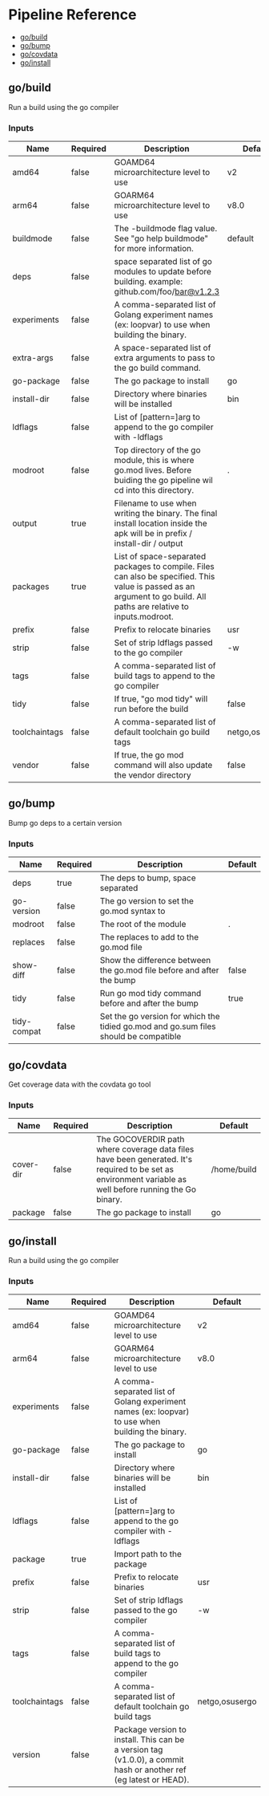 
<!-- start:pipeline-reference-gen -->
# Pipeline Reference


- [go/build](#gobuild)
- [go/bump](#gobump)
- [go/covdata](#gocovdata)
- [go/install](#goinstall)

## go/build

Run a build using the go compiler

### Inputs

| Name | Required | Description | Default |
| ---- | -------- | ----------- | ------- |
| amd64 | false | GOAMD64 microarchitecture level to use  | v2 |
| arm64 | false | GOARM64 microarchitecture level to use  | v8.0 |
| buildmode | false | The -buildmode flag value. See "go help buildmode" for more information.  | default |
| deps | false | space separated list of go modules to update before building. example: github.com/foo/bar@v1.2.3  |  |
| experiments | false | A comma-separated list of Golang experiment names (ex: loopvar) to use when building the binary.  |  |
| extra-args | false | A space-separated list of extra arguments to pass to the go build command.  |  |
| go-package | false | The go package to install  | go |
| install-dir | false | Directory where binaries will be installed  | bin |
| ldflags | false | List of [pattern=]arg to append to the go compiler with -ldflags |  |
| modroot | false | Top directory of the go module, this is where go.mod lives. Before buiding the go pipeline wil cd into this directory.  | . |
| output | true | Filename to use when writing the binary. The final install location inside the apk will be in prefix / install-dir / output  |  |
| packages | true | List of space-separated packages to compile. Files can also be specified. This value is passed as an argument to go build. All paths are relative to inputs.modroot.  |  |
| prefix | false | Prefix to relocate binaries  | usr |
| strip | false | Set of strip ldflags passed to the go compiler | -w |
| tags | false | A comma-separated list of build tags to append to the go compiler  |  |
| tidy | false | If true, "go mod tidy" will run before the build  | false |
| toolchaintags | false | A comma-separated list of default toolchain go build tags  | netgo,osusergo |
| vendor | false | If true, the go mod command will also update the vendor directory  | false |

## go/bump

Bump go deps to a certain version

### Inputs

| Name | Required | Description | Default |
| ---- | -------- | ----------- | ------- |
| deps | true | The deps to bump, space separated |  |
| go-version | false | The go version to set the go.mod syntax to |  |
| modroot | false | The root of the module | . |
| replaces | false | The replaces to add to the go.mod file |  |
| show-diff | false | Show the difference between the go.mod file before and after the bump | false |
| tidy | false | Run go mod tidy command before and after the bump | true |
| tidy-compat | false | Set the go version for which the tidied go.mod and go.sum files should be compatible |  |

## go/covdata

Get coverage data with the covdata go tool

### Inputs

| Name | Required | Description | Default |
| ---- | -------- | ----------- | ------- |
| cover-dir | false | The GOCOVERDIR path where coverage data files have been generated. It's required to be set as environment variable as well before running the Go binary. | /home/build |
| package | false | The go package to install | go |

## go/install

Run a build using the go compiler

### Inputs

| Name | Required | Description | Default |
| ---- | -------- | ----------- | ------- |
| amd64 | false | GOAMD64 microarchitecture level to use  | v2 |
| arm64 | false | GOARM64 microarchitecture level to use  | v8.0 |
| experiments | false | A comma-separated list of Golang experiment names (ex: loopvar) to use when building the binary.  |  |
| go-package | false | The go package to install  | go |
| install-dir | false | Directory where binaries will be installed  | bin |
| ldflags | false | List of [pattern=]arg to append to the go compiler with -ldflags |  |
| package | true | Import path to the package  |  |
| prefix | false | Prefix to relocate binaries  | usr |
| strip | false | Set of strip ldflags passed to the go compiler | -w |
| tags | false | A comma-separated list of build tags to append to the go compiler  |  |
| toolchaintags | false | A comma-separated list of default toolchain go build tags  | netgo,osusergo |
| version | false | Package version to install. This can be a version tag (v1.0.0), a commit hash or another ref (eg latest or HEAD).  |  |


<!-- end:pipeline-reference-gen -->